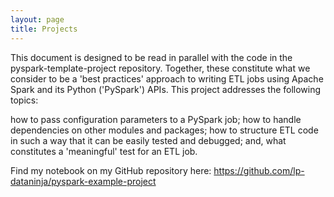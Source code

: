 ```yaml
---
layout: page
title: Projects
---
```


This document is designed to be read in parallel with the code in the pyspark-template-project repository. Together, these constitute what we consider to be a 'best practices' approach to writing ETL jobs using Apache Spark and its Python ('PySpark') APIs. This project addresses the following topics:

how to pass configuration parameters to a PySpark job;
how to handle dependencies on other modules and packages;
how to structure ETL code in such a way that it can be easily tested and debugged; and,
what constitutes a 'meaningful' test for an ETL job.

Find my notebook on my GitHub repository here: <https://github.com/lp-dataninja/pyspark-example-project>
